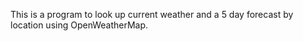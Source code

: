 This is a program to look up current weather and a 5 day forecast by location using OpenWeatherMap.
